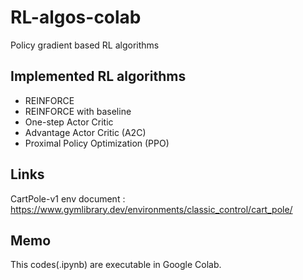 # RL-algos-colab
Policy gradient based RL algorithms

## Implemented RL algorithms
+ REINFORCE
+ REINFORCE with baseline
+ One-step Actor Critic
+ Advantage Actor Critic (A2C)
+ Proximal Policy Optimization (PPO)

## Links
CartPole-v1 env document : https://www.gymlibrary.dev/environments/classic_control/cart_pole/

## Memo
This codes(.ipynb) are executable in Google Colab.
